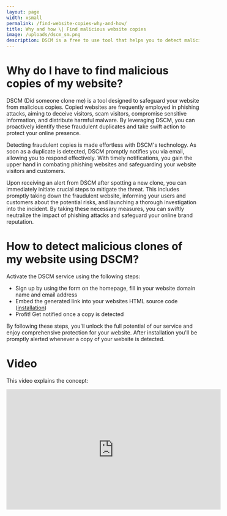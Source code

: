 ```yaml
---
layout: page
width: xsmall
permalink: /find-website-copies-why-and-how/
title: Why and how \| Find malicious website copies
image: /uploads/dscm_sm.png
description: DSCM is a free to use tool that helps you to detect malicious clones of your website. You need to fill in your website's domain name and email address to start detecting clones of your website.
---
```


# Why do I have to find malicious copies of my website?

DSCM (Did someone clone me) is a tool designed to safeguard your website from malicious copies. Copied websites are frequently employed in phishing attacks, aiming to deceive visitors, scam visitors, compromise sensitive information, and distribute harmful malware. By leveraging DSCM, you can proactively identify these fraudulent duplicates and take swift action to protect your online presence.

Detecting fraudulent copies is made effortless with DSCM's technology. As soon as a duplicate is detected, DSCM promptly notifies you via email, allowing you to respond effectively. With timely notifications, you gain the upper hand in combating phishing websites and safeguarding your website visitors and customers.

Upon receiving an alert from DSCM after spotting a new clone, you can immediately initiate crucial steps to mitigate the threat. This includes promptly taking down the fraudulent website, informing your users and customers about the potential risks, and launching a thorough investigation into the incident. By taking these necessary measures, you can swiftly neutralize the impact of phishing attacks and safeguard your online brand reputation.

# How to detect malicious clones of my website using DSCM?

Activate the DSCM service using the following steps:
- Sign up by using the form on the homepage, fill in your website domain name and email address
- Embed the generated link into your websites HTML source code (<a href="/installation">installation</a>)
- Profit! Get notified once a copy is detected

By following these steps, you'll unlock the full potential of our service and enjoy comprehensive protection for your website. After installation you'll be promptly alerted whenever a copy of your website is detected.

# Video

This video explains the concept:
<center><iframe width="560" height="315" src="https://www.youtube.com/embed/Vn6cuEaXwYw" title="YouTube video player" frameborder="0" allow="accelerometer; autoplay; clipboard-write; encrypted-media; gyroscope; picture-in-picture" allowfullscreen></iframe></center>
